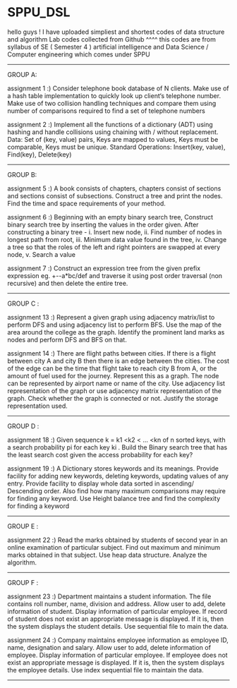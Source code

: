 # SPPU_DSL
hello guys !
I have uploaded simpliest and shortest codes of data structure and algorithm Lab codes collected from Github ^^^^
this codes are from syllabus of SE ( Semester 4 ) artificial intelligence and Data Science / Computer engineering 
which comes under SPPU
_____________________________________________________________________________________________________________

GROUP A:

assignment 1 :) Consider telephone book database of N clients. Make use of a hash table implementation
                 to quickly look up client‘s telephone number. Make use of two collision handling
                 techniques and compare them using number of comparisons required to find a set of
                 telephone numbers

assignment 2 :) Implement all the functions of a dictionary (ADT) using hashing and handle collisions
                 using chaining with / without replacement.
                 Data: Set of (key, value) pairs, Keys are mapped to values, Keys must be comparable,
                 Keys must be unique. Standard Operations: Insert(key, value), Find(key), Delete(key) 
______________________________________________________________________________________________________________ 

GROUP B:

assignment 5 :) A book consists of chapters, chapters consist of sections and sections consist of
                 subsections. Construct a tree and print the nodes. Find the time and space requirements of
                 your method. 

assignment 6 :) Beginning with an empty binary search tree, Construct binary search tree by inserting the
                 values in the order given. After constructing a binary tree -
                 i. Insert new node, ii. Find number of nodes in longest path from root, iii. Minimum data
                 value found in the tree, iv. Change a tree so that the roles of the left and right pointers are
                 swapped at every node, v. Search a value 
                 
assignment 7 :) Construct an expression tree from the given prefix expression eg. +--a*bc/def and
                 traverse it using post order traversal (non recursive) and then delete the entire tree. 
______________________________________________________________________________________________________________ 
                
GROUP C :

assignment 13 :) Represent a given graph using adjacency matrix/list to perform DFS and using adjacency
                  list to perform BFS. Use the map of the area around the college as the graph. Identify the
                  prominent land marks as nodes and perform DFS and BFS on that.
                  
assignment 14 :) There are flight paths between cities. If there is a flight between city A and city B then
                  there is an edge between the cities. The cost of the edge can be the time that flight take to
                  reach city B from A, or the amount of fuel used for the journey. Represent this as a graph.
                  The node can be represented by airport name or name of the city. Use adjacency list
                  representation of the graph or use adjacency matrix representation of the graph. Check
                  whether the graph is connected or not. Justify the storage representation used. 
______________________________________________________________________________________________________________ 
                
GROUP D :   

assignment 18 :) Given sequence k = k1 <k2 < … <kn of n sorted keys, with a search probability pi for
                  each key ki . Build the Binary search tree that has the least search cost given the access
                  probability for each key?
                  
assignment 19 :) A Dictionary stores keywords and its meanings. Provide facility for adding new
                  keywords, deleting keywords, updating values of any entry. Provide facility to display
                  whole data sorted in ascending/ Descending order. Also find how many maximum
                  comparisons may require for finding any keyword. Use Height balance tree and find the
                  complexity for finding a keyword 
______________________________________________________________________________________________________________ 
                
GROUP E :

assignment 22 :) Read the marks obtained by students of second year in an online examination of
                  particular subject. Find out maximum and minimum marks obtained in that subject. Use
                  heap data structure. Analyze the algorithm.
                  
______________________________________________________________________________________________________________ 
                
GROUP F :

assignment 23 :) Department maintains a student information. The file contains roll number, name,
                 division and address. Allow user to add, delete information of student. Display
                 information of particular employee. If record of student does not exist an appropriate
                 message is displayed. If it is, then the system displays the student details. Use sequential
                 file to main the data. 
                 
assignment 24 :) Company maintains employee information as employee ID, name, designation and salary.
                 Allow user to add, delete information of employee. Display information of particular
                 employee. If employee does not exist an appropriate message is displayed. If it is, then
                 the system displays the employee details. Use index sequential file to maintain the data.
______________________________________________________________________________________________________________ 
                
